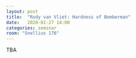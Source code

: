 ```yaml
---
layout: post
title:  "Rudy van Vliet: Hardness of Bomberman"
date:   2020-01-27 14:00
categories: seminar
room: "Snellius 176"
---
```


TBA
